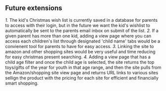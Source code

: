 ## Future extensions

*1.* The kid's Christmas wish list is currently saved in a database for parents to access with their login, but in the future we want the kid's wishlist to automatically be sent to the parents email inbox on submit of the list.
*2.* If a given parent has more than one kid, adding a view page where you can access each children's list through designated 'child name' tabs would be a convienent tool for parents to have for easy access.
*3.* Linking the site to amazon and other shopping sites would be very useful and time reducing for easy christmas present searching.
*4.* Adding a view page that has a child age filter and once the child age is selected, the site returns the top toys/gifts of the year for youth in that age range, and then the site pulls from the Amazon/shopping site view page and returns URL links to various sites sellign the product with the pricing for each site for efficient and financially smart shopping.
